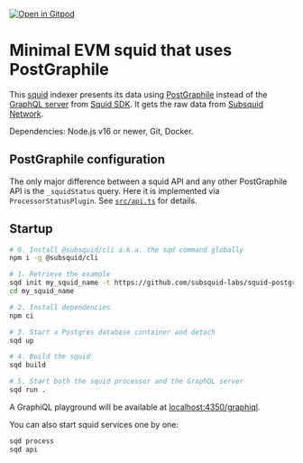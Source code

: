 [![Open in Gitpod](https://gitpod.io/button/open-in-gitpod.svg)](https://github.com/subsquid-labs/squid-postgraphile-example)

# Minimal EVM squid that uses PostGraphile

This [squid](https://docs.subsquid.io/sdk/overview/) indexer presents its data using [PostGraphile](https://www.graphile.org/postgraphile/) instead of the [GraphQL server](https://docs.subsquid.io/sdk/resources/graphql-server/) from [Squid SDK](https://docs.subsquid.io/sdk/). It gets the raw data from [Subsquid Network](https://docs.subsquid.io/subsquid-network).

Dependencies: Node.js v16 or newer, Git, Docker.

## PostGraphile configuration

The only major difference between a squid API and any other PostGraphile API is the `_squidStatus` query. Here it is implemented via `ProcessorStatusPlugin`. See [`src/api.ts`](src/api.ts) for details.

## Startup

```bash
# 0. Install @subsquid/cli a.k.a. the sqd command globally
npm i -g @subsquid/cli

# 1. Retrieve the example
sqd init my_squid_name -t https://github.com/subsquid-labs/squid-postgraphile-example
cd my_squid_name

# 2. Install dependencies
npm ci

# 3. Start a Postgres database container and detach
sqd up

# 4. Build the squid
sqd build

# 5. Start both the squid processor and the GraphQL server
sqd run .
```
A GraphiQL playground will be available at [localhost:4350/graphiql](http://localhost:4350/graphiql).

You can also start squid services one by one:
```bash
sqd process
sqd api
```
